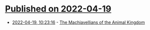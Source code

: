 # [Published on 2022-04-19](index.md)

* [2022-04-19, 10:23:16](https://news.ycombinator.com/item?id=31081385) - [The Machiavellians of the Animal Kingdom](https://nautil.us/the-machiavellians-of-the-animal-kingdom-16090/)
